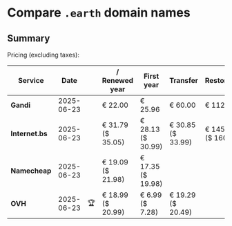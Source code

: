 # Compare `.earth` domain names

## Summary

Pricing (excluding taxes):

| Service | Date |  | / Renewed year | First year | Transfer | Restoration |
|--|--|--|--|--|--|--|
| **Gandi** | 2025-06-23 |  | € 22.00 | € 25.96 | € 60.00 | € 112.66 |
| **Internet.bs** | 2025-06-23 |  | € 31.79<br>($ 35.05) | € 28.13<br>($ 30.99) | € 30.85<br>($ 33.99) | € 145.29<br>($ 160.09) |
| **Namecheap** | 2025-06-23 |  | € 19.09<br>($ 21.98) | € 17.35<br>($ 19.98) |  |  |
| **OVH** | 2025-06-23 | 🏆 | € 18.99<br>($ 20.99) | € 6.99<br>($ 7.28) | € 19.29<br>($ 20.49) |  |
